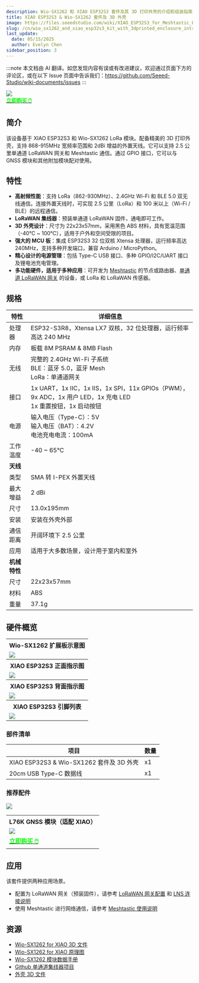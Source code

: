 ```yaml
---
description: Wio-SX1262 和 XIAO ESP32S3 套件及其 3D 打印外壳的介绍和组装指南
title: XIAO ESP32S3 & Wio-SX1262 套件及 3D 外壳
image: https://files.seeedstudio.com/wiki/XIAO_ESP32S3_for_Meshtastic_LoRa/113110064/12.jpg
slug: /cn/wio_sx1262_and_xiao_esp32s3_kit_with_3dprinted_enclosure_introduction_and_assembly_guide
last_update:
  date: 05/15/2025
  author: Evelyn Chen
sidebar_position: 3
---
```

:::note
本文档由 AI 翻译。如您发现内容有误或有改进建议，欢迎通过页面下方的评论区，或在以下 Issue 页面中告诉我们：https://github.com/Seeed-Studio/wiki-documents/issues
:::

<div style={{textAlign:'center'}}><img src="https://files.seeedstudio.com/wiki/XIAO_ESP32S3_for_Meshtastic_LoRa/113110064/7.jpg" style={{width:700, height:'auto'}}/></div>

<div class="get_one_now_container" style={{textAlign: 'center'}}>
    <a class="get_one_now_item" href="https://www.seeedstudio.com/XIAO-ESP32S3-for-Meshtastic-LoRa-with-3D-Printed-Enclosure-p-6314.html">
            <strong><span><font color={'FFFFFF'} size={"4"}> 立即购买 🖱️</font></span></strong>
    </a>
</div>

## 简介

该设备基于 XIAO ESP32S3 和 Wio-SX1262 LoRa 模块。配备精美的 3D 打印外壳，支持 868-915MHz 宽频率范围和 2dBi 增益的外置天线。它可以支持 2.5 公里单通道 LoRaWAN 网关和 Meshtastic 通信。通过 GPIO 接口，它可以与 GNSS 模块和其他附加模块配对使用。

## 特性

* **高射频性能**：支持 LoRa（862-930MHz）、2.4GHz Wi-Fi 和 BLE 5.0 双无线通信。连接外置天线时，可实现 2.5 公里（LoRa）和 100 米以上（Wi-Fi / BLE）的远程通信。
* **LoRaWAN 集线器**：预装单通道 LoRaWAN 固件，通电即可工作。
* **3D 外壳设计**：尺寸为 22x23x57mm，采用黑色 ABS 材料，具有宽温范围（-40℃ ~ 100℃），适用于户外和空间受限的项目。
* **强大的 MCU 板**：集成 ESP32S3 32 位双核 Xtensa 处理器，运行频率高达 240MHz，支持多种开发端口，兼容 Arduino / MicroPython。
* **精心设计的电源管理**：包括 Type-C USB 接口、多种 GPIO/I2C/UART 接口及锂电池充电管理。
* **多功能硬件，适用于多种应用**：可开发为 [Meshtastic](https://meshtastic.org/) 的节点或路由器、[单通道 LoRaWAN 网关](https://github.com/Lora-net/one_channel_hub) 的设备，或 LoRa 和 LoRaWAN 传感器。

## 规格

| 特性 | 详细信息 |
| ---- | ---- |
| 处理器 | ESP32-S3R8，Xtensa LX7 双核，32 位处理器，运行频率高达 240 MHz |
| 内存 | 板载 8M PSRAM & 8MB Flash |
| 无线 | 完整的 2.4GHz Wi-Fi 子系统<br/>BLE：蓝牙 5.0，蓝牙 Mesh<br/>LoRa：单通道网关 |
| 接口 | 1x UART，1x IIC，1x IIS，1x SPI，11x GPIOs（PWM），9x ADC，1x 用户 LED，1x 充电 LED<br/>1x 重置按钮，1x 启动按钮 |
| 电源 | 输入电压（Type-C）：5V<br/>输入电压（BAT）：4.2V<br/>电池充电电流：100mA |
| 工作温度 | -40 ~ 65°C | 
| **天线** |
| 类型 | SMA 转 I-PEX 外置天线 |
| 最大增益 | 2 dBi |
| 尺寸 | 13.0x195mm |
| 安装 | 安装在外壳外部 |
| 通信距离 | 开阔环境下 2.5 公里 |
| 应用 | 适用于大多数场景，设计用于室内和室外 |
| **机械特性** |
| 尺寸 | 22x23x57mm |
| 材料 | ABS |
| 重量 | 37.1g |

## 硬件概览

<table align="center">
  <tr>
	    <th>Wio-SX1262 扩展板示意图</th>
	</tr>
    <tr>
	    <td><div style={{textAlign:'center'}}><img src="https://files.seeedstudio.com/wiki/XIAO_ESP32S3_for_Meshtastic_LoRa/10.png" style={{width:700, height:'auto'}}/></div></td>
	</tr>
	<tr>
	    <th>XIAO ESP32S3 正面指示图</th>
	</tr>
	<tr>
	    <td><div style={{textAlign:'center'}}><img src="https://files.seeedstudio.com/wiki/SeeedStudio-XIAO-ESP32S3/img/front-indication.png" style={{width:700, height:'auto'}}/></div></td>
	</tr>
    <tr>
	    <th>XIAO ESP32S3 背面指示图</th>
	</tr>
    <tr>
	    <td><div style={{textAlign:'center'}}><img src="https://files.seeedstudio.com/wiki/SeeedStudio-XIAO-ESP32S3/img/back-indication.png" style={{width:700, height:'auto'}}/></div></td>
	</tr>
    <tr>
	    <th>XIAO ESP32S3 引脚列表</th>
	</tr>
    <tr>
	    <td><div style={{textAlign:'center'}}><img src="https://files.seeedstudio.com/wiki/XIAO_ESP32S3_for_Meshtastic_LoRa/13.png" style={{width:700, height:'auto'}}/></div></td>
	</tr>
</table>

### 部件清单
| 项目 | 数量 |
| ---- | ---- |
| XIAO ESP32S3 & Wio-SX1262 套件及 3D 外壳 | x1 |
| 20cm USB Type-C 数据线 | x1 |

### 推荐配件

<div style={{textAlign:'center'}}><img src="https://files.seeedstudio.com/wiki/XIAO_ESP32S3_for_Meshtastic_LoRa/113110064/10.jpg" style={{width:700, height:'auto'}}/></div>

<div class="table-center">
  <table align="center">
    <tr>
      <th>L76K GNSS 模块（适配 XIAO）</th>
    </tr>
    <tr>
      <td><div style={{textAlign:'center'}}><img src="https://files.seeedstudio.com/wiki/Seeeduino-XIAO-Expansion-Board/GPS_Module/L76K/1-L76K-GNSS-Module-for-Seeed-Studio-XIAO-45font.jpg" style={{width:250, height:'auto'}}/></div></td>
    </tr>
    <tr>
      <td><div class="get_one_now_container" style={{textAlign: 'center'}}>
        <a class="get_one_now_item" href="https://www.seeedstudio.com/L76K-GNSS-Module-for-Seeed-Studio-XIAO-p-5864.html">
        <strong><span><font color={'FFFFFF'} size={"4"}> 立即购买 🖱️</font></span></strong>
        </a>
      </div></td>
    </tr>
  </table>
</div>

## 应用

该套件提供两种应用场景。

- 配置为 LoRaWAN 网关（预装固件），请参考 [LoRaWAN 网关配置](https://wiki.seeedstudio.com/wio_sx1262_xiao_esp32s3_for_single_channel_gateway/) 和 [LNS 连接说明](https://wiki.seeedstudio.com/wio_sx1262_xiao_esp32s3_LNS_TTN/)
- 使用 Meshtastic 进行网络通信，请参考 [Meshtastic 使用说明](https://wiki.seeedstudio.com/wio_sx1262_xiao_esp32s3_for_meshtastic/)

## 资源

* [Wio-SX1262 for XIAO 3D 文件](https://files.seeedstudio.com/products/SenseCAP/Wio_SX1262/Wio-SX1262_for_XIAO_3D_file.rar)
* [Wio-SX1262 for XIAO 原理图](https://files.seeedstudio.com/products/SenseCAP/Wio_SX1262/Schematic_Diagram_Wio-SX1262_for_XIAO.pdf)
* [Wio-SX1262 模块数据手册](https://files.seeedstudio.com/products/SenseCAP/Wio_SX1262/Wio-SX1262_Module_Datasheet.pdf)
* [Github 单通道集线器项目](https://github.com/Lora-net/one_channel_hub)
* [外壳 3D 文件](https://files.seeedstudio.com/wiki/XIAO_ESP32S3_for_Meshtastic_LoRa/XIAO_ESP32S3_Meshtastic%26LoRa_24.11.20.zip)
